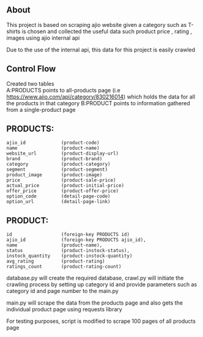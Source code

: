## About
This project is based on scraping ajio website given a category such as T-shirts is chosen and collected the useful data such product price , rating , images using ajio internal api

Due to the use of the internal api, this data for this project is easily crawled

## Control Flow

Created two tables  
A:PRODUCTS points to all-products page (i.e https://www.ajio.com/api/category/830216014) which holds the data for all the products in that category
B:PRODUCT points to information gathered from a single-product page

## PRODUCTS:
    ajio_id             (product-code)
    name                (product-name)
    website_url         (product-display-url)
    brand               (product-brand)
    category            (product-category)
    segment             (product-segment)
    product_image       (product-image)
    price               (product-sale-price)
    actual_price        (product-initial-price)
    offer_price         (product-offer-price)
    option_code         (detail-page-code)
    option_url          (detail-page-link)
## PRODUCT:
    id                  (foreign-key PRODUCTS id)
    ajio_id             (foreign-key PRODUCTS ajio_id),
    name                (product-name),
    status              (product-instock-status),
    instock_quantity    (product-instock-quantity)
    avg_rating          (product-rating)
    ratings_count       (product-rating-count)

database.py will create the required database, crawl.py will initiate the crawling process by setting up category id and provide parameters such as category id and page number to the main.py

main.py will scrape the data from the products page and also gets the individual product page using requests library

For testing purposes, script is modified to scrape 100 pages of all products page
        


    




